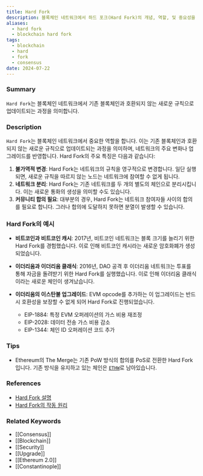 ```yaml
---
title: Hard Fork
description: 블록체인 네트워크에서 하드 포크(Hard Fork)의 개념, 역할, 및 중요성을 다룹니다.
aliases:
  - hard fork
  - blockchain hard fork
tags:
  - blockchain
  - hard
  - fork
  - consensus
date: 2024-07-22
---
```

### Summary

`Hard Fork`는 블록체인 네트워크에서 기존 블록체인과 호환되지 않는 새로운 규칙으로 업데이트되는 과정을 의미합니다.

### Description

`Hard Fork`는 블록체인 네트워크에서 중요한 역할을 합니다. 이는 기존 블록체인과 호환되지 않는 새로운 규칙으로 업데이트되는 과정을 의미하며, 네트워크의 주요 변화나 업그레이드를 반영합니다. Hard Fork의 주요 특징은 다음과 같습니다:

1. **불가역적 변경**: Hard Fork는 네트워크의 규칙을 영구적으로 변경합니다. 일단 실행되면, 새로운 규칙을 따르지 않는 노드는 네트워크에 참여할 수 없게 됩니다.
2. **네트워크 분리**: Hard Fork는 기존 네트워크를 두 개의 별도의 체인으로 분리시킵니다. 이는 새로운 통화의 생성을 의미할 수도 있습니다.
3. **커뮤니티 합의 필요**: 대부분의 경우, Hard Fork는 네트워크 참여자들 사이의 합의를 필요로 합니다. 그러나 합의에 도달하지 못하면 분열이 발생할 수 있습니다.

### Hard Fork의 예시

- **비트코인과 비트코인 캐시**: 2017년, 비트코인 네트워크는 블록 크기를 늘리기 위한 Hard Fork를 경험했습니다. 이로 인해 비트코인 캐시라는 새로운 암호화폐가 생성되었습니다.
- **이더리움과 이더리움 클래식**: 2016년, DAO 공격 후 이더리움 네트워크는 투표를 통해 자금을 돌려받기 위한 Hard Fork를 실행했습니다. 이로 인해 이더리움 클래식이라는 새로운 체인이 생겨났습니다.
- **이더리움의 이스탄불 업그레이드**: EVM opcode를 추가하는 이 업그레이드는 반드시 호환성을 보장할 수 없게 되어 Hard Fork로 진행되었습니다.

  - EIP-1884: 특정 EVM 오퍼레이션의 가스 비용 재조정
  - EIP-2028: 데이터 전송 가스 비용 감소
  - EIP-1344: 체인 ID 오퍼레이션 코드 추가

### Tips

- Ethereum의 The Merge는 기존 PoW 방식의 합의를 PoS로 전환한 Hard Fork입니다. 기존 방식을 유지하고 있는 체인은 [`ETHW`](https://coinmarketcap.com/currencies/ethereum-pow)로 남아있습니다.

### References

- [Hard Fork 설명](https://en.wikipedia.org/wiki/Hard-Fork)
- [Hard Fork의 작동 원리](https://ethereum.org/en/glossary/#hard-fork)

### Related Keywords

- [[Consensus]]
- [[Blockchain]]
- [[Security]]
- [[Upgrade]]
- [[Ethereum 2.0]]
- [[Constantinople]]
